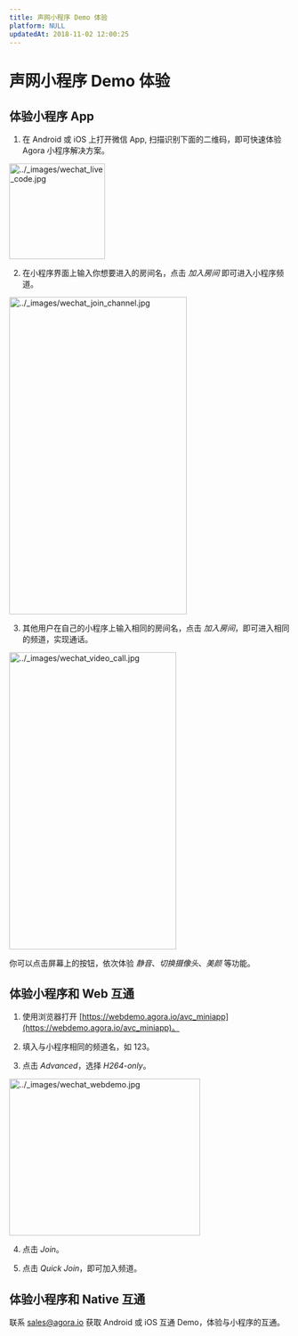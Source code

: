 ```yaml
---
title: 声网小程序 Demo 体验
platform: NULL
updatedAt: 2018-11-02 12:00:25
---
```


# 声网小程序 Demo 体验

## 体验小程序 App

1.  在 Android 或 iOS 上打开微信 App, 扫描识别下面的二维码，即可快速体验 Agora 小程序解决方案。

<img alt="../_images/wechat_live_code.jpg" src="https://web-cdn.agora.io/docs-files/cn/wechat_live_code.jpg" style="width: 172.0px; height: 172.0px;"/>

2.  在小程序界面上输入你想要进入的房间名，点击 _加入房间_ 即可进入小程序频道。

<img alt="../_images/wechat_join_channel.jpg" src="https://web-cdn.agora.io/docs-files/cn/wechat_join_channel.jpg" style="width: 319.2px; height: 569.6px;"/>

3.  其他用户在自己的小程序上输入相同的房间名，点击 _加入房间_，即可进入相同的频道，实现通话。

<img alt="../_images/wechat_video_call.jpg" src="https://web-cdn.agora.io/docs-files/cn/wechat_video_call.jpg" style="width: 300.0px; height: 533.6px;"/>

你可以点击屏幕上的按钮，依次体验 _静音_、_切换摄像头_、_美颜_ 等功能。

## 体验小程序和 Web 互通

1.  使用浏览器打开 [https://webdemo.agora.io/avc_miniapp](https://webdemo.agora.io/avc_miniapp)。

2.  填入与小程序相同的频道名，如 123。

3.  点击 _Advanced_，选择 _H264-only_。

<img alt="../_images/wechat_webdemo.jpg" src="https://web-cdn.agora.io/docs-files/cn/wechat_webdemo.jpg" style="width: 343.0px; height: 282.0px;"/>

4.  点击 _Join_。

5.  点击 _Quick Join_，即可加入频道。

## 体验小程序和 Native 互通

联系 [sales@agora.io](mailto:sales@agora.io) 获取 Android 或 iOS 互通 Demo，体验与小程序的互通。
